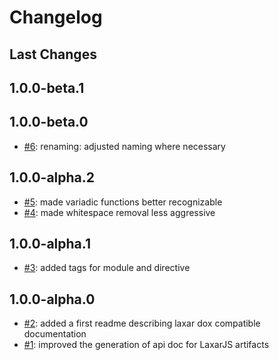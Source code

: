 # Changelog

## Last Changes

## 1.0.0-beta.1
## 1.0.0-beta.0

- [#6](https://github.com/LaxarJS/laxar-dox/issues/6): renaming: adjusted naming where necessary


## 1.0.0-alpha.2

- [#5](https://github.com/LaxarJS/laxar-dox/issues/5): made variadic functions better recognizable
- [#4](https://github.com/LaxarJS/laxar-dox/issues/4): made whitespace removal less aggressive


## 1.0.0-alpha.1

- [#3](https://github.com/LaxarJS/laxar-dox/issues/3): added tags for module and directive


## 1.0.0-alpha.0

- [#2](https://github.com/LaxarJS/laxar-dox/issues/2): added a first readme describing laxar dox compatible documentation
- [#1](https://github.com/LaxarJS/laxar-dox/issues/1): improved the generation of api doc for LaxarJS artifacts
